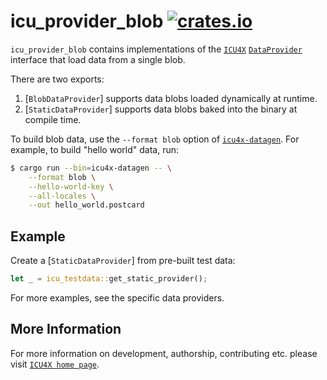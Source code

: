 # icu_provider_blob [![crates.io](http://meritbadge.herokuapp.com/icu_provider_blob)](https://crates.io/crates/icu_provider_blob)

`icu_provider_blob` contains implementations of the [`ICU4X`] [`DataProvider`] interface
that load data from a single blob.

There are two exports:

1. [`BlobDataProvider`] supports data blobs loaded dynamically at runtime.
2. [`StaticDataProvider`] supports data blobs baked into the binary at compile time.

To build blob data, use the `--format blob` option of [`icu4x-datagen`]. For example, to build
"hello world" data, run:

```bash
$ cargo run --bin=icu4x-datagen -- \
    --format blob \
    --hello-world-key \
    --all-locales \
    --out hello_world.postcard
```

## Example

Create a [`StaticDataProvider`] from pre-built test data:

```rust
let _ = icu_testdata::get_static_provider();
```

For more examples, see the specific data providers.

[`ICU4X`]: ../icu/index.html
[`DataProvider`]: icu_provider::prelude::DataProvider
[`icu4x-datagen`]: https://github.com/unicode-org/icu4x/tree/main/tools/datagen#readme

## More Information

For more information on development, authorship, contributing etc. please visit [`ICU4X home page`](https://github.com/unicode-org/icu4x).

